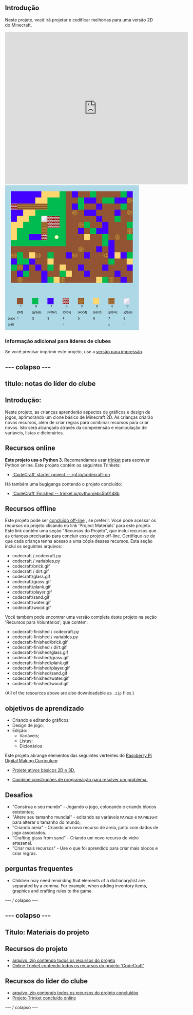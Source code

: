 ## Introdução

Neste projeto, você irá projetar e codificar melhorias para uma versão 2D do Minecraft.

<div class="trinket">
  <iframe src="https://trinket.io/embed/python/ebc5b0148b?outputOnly=true&start=result" width="600" height="500" frameborder="0" marginwidth="0" marginheight="0" allowfullscreen>
  </iframe>
  <img src="images/craft-finished.png">
</div>

### Informação adicional para líderes de clubes

Se você precisar imprimir este projeto, use a [versão para impressão](https://projects.raspberrypi.org/en/projects/codecraft/print).

## \--- colapso \---

## título: notas do líder do clube

## Introdução:

Neste projeto, as crianças aprenderão aspectos de gráficos e design de jogos, aprimorando um clone básico de Minecraft 2D. As crianças criarão novos recursos, além de criar regras para combinar recursos para criar novos. Isto será alcançado através da compreensão e manipulação de variáveis, listas e dicionários.

## Recursos online

**Este projeto usa o Python 3.** Recomendamos usar [trinket](https://trinket.io/) para escrever Python online. Este projeto contém os seguintes Trinkets:

+ ['CodeCraft' starter project -- rpf.io/codecraft-on](http://rpf.io/codecraft-on)

Há também uma bugiganga contendo o projeto concluído:

+ [‘CodeCraft’ Finished -- trinket.io/python/ebc5b0148b](https://trinket.io/python/ebc5b0148b)

## Recursos offline

Este projeto pode ser [concluído off-line](https://www.codeclubprojects.org/en-GB/resources/python-working-offline/) , se preferir. Você pode acessar os recursos do projeto clicando no link 'Project Materials' para este projeto. Este link contém uma seção "Recursos do Projeto", que inclui recursos que as crianças precisarão para concluir esse projeto off-line. Certifique-se de que cada criança tenha acesso a uma cópia desses recursos. Esta seção inclui os seguintes arquivos:

+ codecraft / codecraft.py
+ codecraft / variables.py
+ codecraft/brick.gif
+ codecraft / dirt.gif
+ codecraft/glass.gif
+ codecraft/grass.gif
+ codecraft/plank.gif
+ codecraft/player.gif
+ codecraft/sand.gif
+ codecraft/water.gif
+ codecraft/wood.gif

Você também pode encontrar uma versão completa deste projeto na seção 'Recursos para Voluntários', que contém:

+ codecraft-finished / codecraft.py
+ codecraft-finished / variables.py
+ codecraft-finished/brick.gif
+ codecraft-finished / dirt.gif
+ codecraft-finished/glass.gif
+ codecraft-finished/grass.gif
+ codecraft-finished/plank.gif
+ codecraft-finished/player.gif
+ codecraft-finished/sand.gif
+ codecraft-finished/water.gif
+ codecraft-finished/wood.gif

(All of the resources above are also downloadable as `.zip` files.)

## objetivos de aprendizado

+ Criando e editando gráficos;
+ Design de jogo;
+ Edição: 
    + Variáveis;
    + Listas;
    + Dicionários

Este projeto abrange elementos das seguintes vertentes do [Raspberry Pi Digital Making Curriculum](http://rpf.io/curriculum):

+ [Projete ativos básicos 2D e 3D.](https://www.raspberrypi.org/curriculum/design/creator)

+ [Combine construções de programação para resolver um problema.](https://www.raspberrypi.org/curriculum/programming/builder)

## Desafios

+ "Construa o seu mundo" - Jogando o jogo, colocando e criando blocos existentes;
+ "Altere seu tamanho mundial" - editando as variáveis ​​ `MAPWID` e `MAPHEIGHT` para alterar o tamanho do mundo;
+ "Criando areia" - Criando um novo recurso de areia, junto com dados de jogo associados.
+ "Crafting glass from sand" - Criando um novo recurso de vidro artesanal.
+ "Criar mais recursos" - Use o que foi aprendido para criar mais blocos e criar regras.

## perguntas frequentes

+ Children may need reminding that elements of a dictionary/list are separated by a comma. For example, when adding inventory items, graphics and crafting rules to the game.

\--- / colapso \---

## \--- colapso \---

## Título: Materiais do projeto

## Recursos do projeto

+ [arquivo .zip contendo todos os recursos do projeto](resources/codecraft-resources.zip)
+ [Online Trinket contendo todos os recursos do projeto 'CodeCraft'](http://rpf.io/codecraft-on)

## Recursos do líder do clube

+ [arquivo .zip contendo todos os recursos do projeto concluídos](solutions/codecraft-solution.zip)
+ [Projeto Trinket concluído online](https://trinket.io/python/ebc5b0148b)

\--- / colapso \---